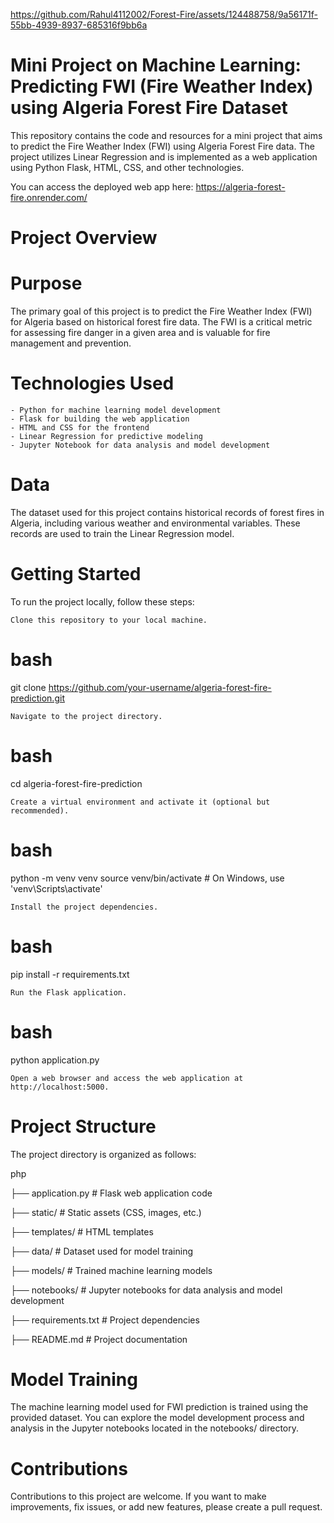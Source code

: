 

https://github.com/Rahul4112002/Forest-Fire/assets/124488758/9a56171f-55bb-4939-8937-685316f9bb6a

# Mini Project on Machine Learning: Predicting FWI (Fire Weather Index) using Algeria Forest Fire Dataset
This repository contains the code and resources for a mini project that aims to predict the Fire Weather Index (FWI) using Algeria Forest Fire data. The project utilizes Linear Regression and is implemented as a web application using Python Flask, HTML, CSS, and other technologies.

You can access the deployed web app here: https://algeria-forest-fire.onrender.com/

# Project Overview

# Purpose
The primary goal of this project is to predict the Fire Weather Index (FWI) for Algeria based on historical forest fire data. The FWI is a critical metric for assessing fire danger in a given area and is valuable for fire management and prevention.

# Technologies Used
    - Python for machine learning model development
    - Flask for building the web application
    - HTML and CSS for the frontend
    - Linear Regression for predictive modeling
    - Jupyter Notebook for data analysis and model development

# Data
The dataset used for this project contains historical records of forest fires in Algeria, including various weather and environmental variables. These records are used to train the Linear Regression model.

# Getting Started
 To run the project locally, follow these steps:
 
    Clone this repository to your local machine.

# bash
git clone https://github.com/your-username/algeria-forest-fire-prediction.git

    Navigate to the project directory.

# bash
cd algeria-forest-fire-prediction

    Create a virtual environment and activate it (optional but recommended).

# bash
python -m venv venv
source venv/bin/activate  # On Windows, use 'venv\Scripts\activate'

    Install the project dependencies.
# bash
pip install -r requirements.txt

    Run the Flask application.

# bash

python application.py

    Open a web browser and access the web application at http://localhost:5000.

# Project Structure

The project directory is organized as follows:

php

├── application.py               # Flask web application code

├── static/              # Static assets (CSS, images, etc.)

├── templates/           # HTML templates

├── data/                # Dataset used for model training

├── models/              # Trained machine learning models

├── notebooks/           # Jupyter notebooks for data analysis and model development

├── requirements.txt     # Project dependencies

├── README.md            # Project documentation

# Model Training

The machine learning model used for FWI prediction is trained using the provided dataset. You can explore the model development process and analysis in the Jupyter notebooks located in the notebooks/ directory.

# Contributions
Contributions to this project are welcome. If you want to make improvements, fix issues, or add new features, please create a pull request.
